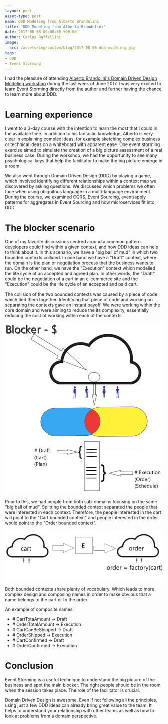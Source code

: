 ```yaml
---
layout: post
asset-type: post
name: DDD Modeling from Alberto Brandolini
title: 'DDD Modeling from Alberto Brandolini'
date: 2017-08-08 09:00:00 +00:00
author: Carlos Raffellini
image:
  src: /assets/img/custom/blog/2017-08-08-ddd-modeling.jpg
tags:
- DDD
- Event Storming
---
```



I had the pleasure of attending [Alberto Brandolini's Domain Driven Design Modeling workshop](https://skillsmatter.com/courses/562-alberto-brandolini-s-ddd-modelling-workshop) during the last week of June 2017. I was very excited to learn [Event Storming](http://eventstorming.com/) directly from the author and further having the chance to learn more about DDD.

# Learning experience

I went to a 3-day course with the intention to learn the most that I could in the available time. In addition to his fantastic knowledge, Alberto is very clear in explaining complex ideas, for example sketching complex business or technical ideas on a whiteboard with apparent ease.
One event storming exercise aimed to simulate the creation of a big picture assessment of a real business case. During the workshop, we had the opportunity to see many psychological keys that help the facilitator to make the big picture emerge in a room.


We also went through Domain Driven Design (DDD) by playing a game, which involved identifying different relationships within a context map we discovered by asking questions. We discussed which problems we often face when using ubiquitous language in a multi-language environment. During the course, we examined CQRS, Event Sourcing, event/apply patterns for aggregates in Event Sourcing and how microservices fit into DDD.



# The blocker scenario

One of my favorite discussions centred around a common pattern developers could find within a given context, and how DDD ideas can help to think about it.
In this scenario, we have a "big ball of mud" in which two bounded contexts collided. In one hand we have a "Draft" context, where the domain is the plan or negotiation process that the business wants to run. On the other hand, we have the "Execution" context which modelled the life cycle of an accepted and agreed plan. In other words, the "Draft" could be the negotiation of a cart in an e-commerce site and the "Execution" could be the life cycle of an accepted and paid cart.

The collision of the two bounded contexts was caused by a piece of code which tied them together. Identifying that piece of code and working on separating the contexts gave an instant payoff. We were working within the core domain and were aiming to reduce the its complexity, essentially reducing the cost of working within each of the contexts.


![first image](/assets/img/custom/blog/2017-07-05-ddd-modeling-post/big-ball-of-mud.JPG)

Prior to this, we had people from both sub-domains focusing on the same "big ball of mud". Splitting the bounded context separated the people that were interested in each context. Therefore, the people interested in the cart will point to the "Cart bounded context" and people interested in the order would point to the "Order bounded context".

![second image](/assets/img/custom/blog/2017-07-05-ddd-modeling-post/cart-order.JPG)

Both bounded contexts share plenty of vocabulary. Which leads to more complex design and composing names in order to make obvious that a name belongs to the cart or to the order.

An example of composite names:

- \# CartTotaAmount -> Draft
- \# OrderTotalAmount -> Execution
- \# CartCanBeShipped -> Draft
- \# OrderShipped -> Execution
- \# CartConfirmed -> Draft
- \# OrderConfirmed -> Execution


# Conclusion

Event Storming is a useful technique to understand the big picture of the business and spot the main blocker. The right people should be in the room when the session takes place. The role of the facilitator is crucial.


Domain Driven Design is awesome. Even if not following all the principles, using just a few DDD ideas can already bring great value to the team. It helps to understand your relationship with other teams as well as how to look at problems from a domain perspective.

